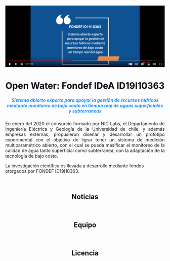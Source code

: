 [![Everything Is AWESOME](images/homepage_video_image.png)](https://www.youtube.com/watch?v=SJs9-OBhGeA)

<h1 style="text-align:center;color:#000610"> Open Water: Fondef IDeA ID19I10363</h1>

<h5 style="text-align:center;color:DodgerBlue;"> Sistema abierto experto para apoyar la gestión de recursos hídricos mediante monitoreo de bajo costo en tiempo real de aguas superficiales y subterráneas </h5>


<p style="text-align:justify;">
En enero del 2020 el consorcio formado por NIC Labs, el Departamento de Ingeniería Eléctrica y Geología de la Universidad de chile, y además empresas externas, propusieron diseñar y desarrollar un prototipo experimental con el objetivo de ligrar tener un sistema de medición multiparamétrico abierto, con el cual se pueda masificar el monitoreo de la calidad de agua tanto superficial como subterranea, con la adaptación de la tecnología de bajo costo.

La investigación científica es llevada a desarrollo mediante fondos otorgados por FONDEF ID19I10363.
</p>

<br>

<h2 style="text-align:center;color:#000610"> Noticias </h2>


<br>

<h2 style="text-align:center;color:#000610"> Equipo </h2>


<br>


<h2 style="text-align:center;color:#000610"> Licencia </h2>


<br>

<!--
<b>Editar bitacora</b>

Referirse a la página [como editar](old/como-editar.md).
-->
